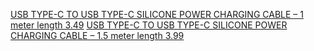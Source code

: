 [USB TYPE-C TO USB TYPE-C SILICONE POWER CHARGING CABLE – 1 meter length 3.49](https://pine64.com/product/usb-type-c-to-usb-type-c-silicone-power-charging-cable-1-meter-length/) 
[USB TYPE-C TO USB TYPE-C SILICONE POWER CHARGING CABLE – 1.5 meter length 3.99](https://pine64.com/product/usb-type-c-to-usb-type-c-silicone-power-charging-cable-1-5-meter-length/)
